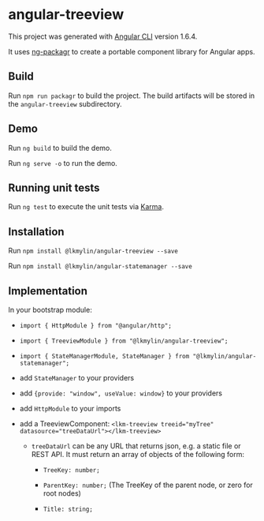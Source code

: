 # angular-treeview

This project was generated with [Angular CLI](https://github.com/angular/angular-cli) version 1.6.4.

It uses [ng-packagr](https://github.com/dherges/ng-packagr) to create a portable component library for Angular apps.

## Build

Run `npm run packagr` to build the project. The build artifacts will be stored in the `angular-treeview` subdirectory.

## Demo

Run `ng build` to build the demo.

Run `ng serve -o` to run the demo.

## Running unit tests

Run `ng test` to execute the unit tests via [Karma](https://karma-runner.github.io).

## Installation

Run `npm install @lkmylin/angular-treeview --save`

Run `npm install @lkmylin/angular-statemanager --save`

## Implementation

In your bootstrap module:

* `import { HttpModule } from "@angular/http";`

* `import { TreeviewModule } from "@lkmylin/angular-treeview";`

* `import { StateManagerModule, StateManager } from "@lkmylin/angular-statemanager";`

* add `StateManager` to your providers

* add `{provide: "window", useValue: window}` to your providers

* add `HttpModule` to your imports

* add a TreeviewComponent: `<lkm-treeview treeid="myTree" datasource="treeDataUrl"></lkm-treeview>`

    * `treeDataUrl` can be any URL that returns json, e.g. a static file or REST API. It must return
      an array of objects of the following form:

        * `TreeKey: number;`

        * `ParentKey: number;` (The TreeKey of the parent node, or zero for root nodes)

        * `Title: string;`